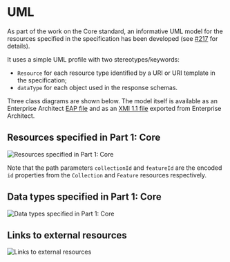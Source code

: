 # UML

As part of the work on the Core standard, an informative UML model
for the resources specified in the specification has been developed
(see [#217](https://github.com/opengeospatial/ogcapi-features/issues/217)
for details).

It uses a simple UML profile with two stereotypes/keywords:

* `Resource` for each resource type identified by a URI or
URI template in the specification;
* `dataType` for each object used in the response schemas.

Three class diagrams are shown below. The model itself is available
as an Enterprise Architect [EAP file](ogc-api-features-core.eap) and
as an [XMI 1.1 file](ogc-api-features-core.xml) exported from
Enterprise Architect.

## Resources specified in Part 1: Core

![Resources specified in Part 1: Core](resources.png)

Note that the path parameters `collectionId` and `featureId` are
the encoded `id` properties from the `Collection` and `Feature` resources
respectively.

## Data types specified in Part 1: Core

![Data types specified in Part 1: Core](data_types.png)

## Links to external resources

![Links to external resources](links_to_external_resources.png)
